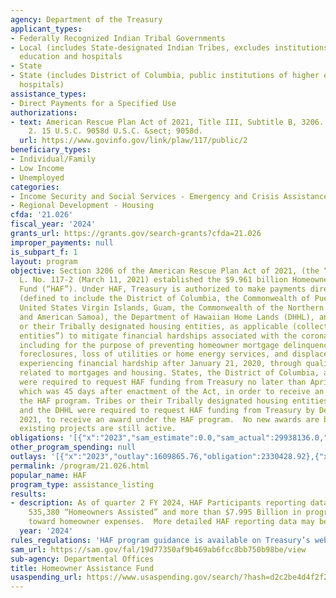 ```yaml
---
agency: Department of the Treasury
applicant_types:
- Federally Recognized Indian Tribal Governments
- Local (includes State-designated Indian Tribes, excludes institutions of higher
  education and hospitals
- State
- State (includes District of Columbia, public institutions of higher education and
  hospitals)
assistance_types:
- Direct Payments for a Specified Use
authorizations:
- text: American Rescue Plan Act of 2021, Title III, Subtitle B, 3206. Pub. L. 117,
    2. 15 U.S.C. 9058d U.S.C. &sect; 9058d.
  url: https://www.govinfo.gov/link/plaw/117/public/2
beneficiary_types:
- Individual/Family
- Low Income
- Unemployed
categories:
- Income Security and Social Services - Emergency and Crisis Assistance
- Regional Development - Housing
cfda: '21.026'
fiscal_year: '2024'
grants_url: https://grants.gov/search-grants?cfda=21.026
improper_payments: null
is_subpart_f: 1
layout: program
objective: Section 3206 of the American Rescue Plan Act of 2021, (the “Act”), Pub.
  L. No. 117-2 (March 11, 2021) established the $9.961 billion Homeowner Assistance
  Fund (“HAF”). Under HAF, Treasury is authorized to make payments directly to States
  (defined to include the District of Columbia, the Commonwealth of Puerto Rico, the
  United States Virgin Islands, Guam, the Commonwealth of the Northern Mariana Islands,
  and American Samoa), the Department of Hawaiian Home Lands (DHHL), and Indian Tribes
  or their Tribally designated housing entities, as applicable (collectively the “eligible
  entities”) to mitigate financial hardships associated with the coronavirus pandemic,
  including for the purpose of preventing homeowner mortgage delinquencies, defaults,
  foreclosures, loss of utilities or home energy services, and displacements of homeowners
  experiencing financial hardship after January 21, 2020, through qualified expenses
  related to mortgages and housing. States, the District of Columbia, and U.S. Territories
  were required to request HAF funding from Treasury no later than April 25, 2021,
  which was 45 days after enactment of the Act, in order to receive an award under
  the HAF program. Tribes or their Tribally designated housing entities, as applicable,
  and the DHHL were required to request HAF funding from Treasury by December 15,
  2021, to receive an award under the HAF program.  No new awards are being made but
  existing projects are still active.
obligations: '[{"x":"2023","sam_estimate":0.0,"sam_actual":29938136.0,"usa_spending_actual":532115.94},{"x":"2024","sam_estimate":0.0,"sam_actual":493530.0,"usa_spending_actual":-563889.66},{"x":"2025","sam_estimate":0.0,"sam_actual":0.0,"usa_spending_actual":-891768.11}]'
other_program_spending: null
outlays: '[{"x":"2023","outlay":1609865.76,"obligation":2330428.92},{"x":"2024","outlay":0.0,"obligation":0.0},{"x":"2025","outlay":0.0,"obligation":0.0}]'
permalink: /program/21.026.html
popular_name: HAF
program_type: assistance_listing
results:
- description: As of quarter 2 FY 2024, HAF Participants reporting data indicated
    535,380 “Homeowners Assisted” and more than $7.995 Billion in program expenditures
    toward homeowner expenses.  More detailed HAF reporting data may be found at https://home.treasury.gov/policy-issues/coronavirus/assistance-for-state-local-and-tribal-governments/homeowner-assistance-fund/reporting
  year: '2024'
rules_regulations: 'HAF program guidance is available on Treasury’s website: https://home.treasury.gov/policy-issues/coronavirus/assistance-for-state-local-and-tribal-governments/homeowner-assistance-fund/guidance.'
sam_url: https://sam.gov/fal/19d77350af9b469ab6fcc8bb750b98be/view
sub-agency: Departmental Offices
title: Homeowner Assistance Fund
usaspending_url: https://www.usaspending.gov/search/?hash=d2c2be4d4f2f2f16b7ba9f43e792f215
---
```

